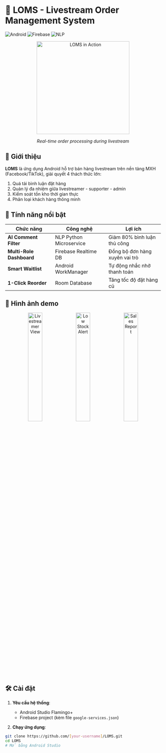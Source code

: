 # 🛒 LOMS - Livestream Order Management System
![Android](https://img.shields.io/badge/Platform-Android-green) 
![Firebase](https://img.shields.io/badge/Backend-Firebase-orange) 
![NLP](https://img.shields.io/badge/AI-NLP_Comment_Parsing-blueviolet)

<div align="center">
  <img src="https://github.com/[your-username]/LOMS/blob/main/screenshots/app_demo.gif?raw=true" width="300" alt="LOMS in Action">
  <p><i>Real-time order processing during livestream</i></p>
</div>

## 🌟 Giới thiệu
**LOMS** là ứng dụng Android hỗ trợ bán hàng livestream trên nền tảng MXH (Facebook/TikTok), giải quyết 4 thách thức lớn:
1. Quá tải bình luận đặt hàng
2. Quản lý đa nhiệm giữa livestreamer - supporter - admin
3. Kiểm soát tồn kho thời gian thực
4. Phân loại khách hàng thông minh

## 🚀 Tính năng nổi bật
| Chức năng | Công nghệ | Lợi ích |
|-----------|-----------|---------|
| **AI Comment Filter** | NLP Python Microservice | Giảm 80% bình luận thủ công |
| **Multi-Role Dashboard** | Firebase Realtime DB | Đồng bộ đơn hàng xuyên vai trò |
| **Smart Waitlist** | Android WorkManager | Tự động nhắc nhở thanh toán |
| **1-Click Reorder** | Room Database | Tăng tốc độ đặt hàng cũ |

## 📸 Hình ảnh demo
<div align="center">
  <img src="https://github.com/[your-username]/LOMS/blob/main/screenshots/livestreamer_view.png?raw=true" width="30%" alt="Livestreamer View">
  <img src="https://github.com/[your-username]/LOMS/blob/main/screenshots/inventory_alert.png?raw=true" width="30%" alt="Low Stock Alert"> 
  <img src="https://github.com/[your-username]/LOMS/blob/main/screenshots/admin_report.png?raw=true" width="30%" alt="Sales Report">
</div>

## 🛠 Cài đặt
1. **Yêu cầu hệ thống**:
   - Android Studio Flamingo+
   - Firebase project (kèm file `google-services.json`)

2. **Chạy ứng dụng**:
```bash
git clone https://github.com/[your-username]/LOMS.git
cd LOMS
# Mở bằng Android Studio
